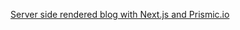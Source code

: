 [Server side rendered blog with Next.js and Prismic.io](https://www.garymeehan.ie/blog/server-side-rendered-blog-with-nextjs-and-prismic)